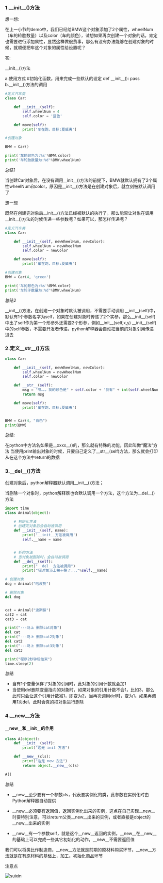 ### 1.\_\_init\_\_()方法

想一想:

在上一小节的demo中，我们已经给BMW这个对象添加了2个属性，wheelNum（车的轮胎数量）以及color（车的颜色），试想如果再次创建一个对象的话，肯定也需要进行添加属性，显然这样做很费事，那么有没有办法能够在创建对象的时候，就顺便把车这个对象的属性给设置呢？

答:

\_\_init\_\_()方法

a.使用方式
    #初始化函数，用来完成一些默认的设定
    def \_\_init\_\_():
        pass
b.\_\_init\_\_()方法的调用

```py
#定义汽车类
class Car:

    def __init__(self):
        self.wheelNum = 4
        self.color = '蓝色'

    def move(self):
        print('车在跑，目标:夏威夷')

#创建对象

BMW = Car()

print('车的颜色为:%s'%BMW.color)
print('车轮胎数量为:%d'%BMW.wheelNum)
```

总结1

当创建Car对象后，在没有调用\_\_init\_\_()方法的前提下，BMW就默认拥有了2个属性wheelNum和color，原因是\_\_init\_\_()方法是在创建对象后，就立刻被默认调用了

想一想

既然在创建完对象后\_\_init\_\_()方法已经被默认的执行了，那么能否让对象在调用\_\_init\_\_()方法的时候传递一些参数呢？如果可以，那怎样传递呢？

```py
#定义汽车类
class Car:

    def __init__(self, newWheelNum, newColor):
        self.wheelNum = newWheelNum
        self.color = newColor

    def move(self):
        print('车在跑，目标:夏威夷')

#创建对象
BMW = Car(4, 'green')

print('车的颜色为:%s'%BMW.color)
print('车轮子数量为:%d'%BMW.wheelNum)
```

总结2

\_\_init\_\_()方法，在创建一个对象时默认被调用，不需要手动调用
\_\_init\_\_(self)中，默认有1个参数名字为self，如果在创建对象时传递了2个实参，那么\_\_init\_\_(self)中出了self作为第一个形参外还需要2个形参，例如\_\_init\_\_(self,x,y)
\_\_init\_\_(self)中的self参数，不需要开发者传递，python解释器会自动把当前的对象引用传递进去

### 2.定义\_\_str\_\_()方法
```py
class Car:

    def __init__(self, newWheelNum, newColor):
        self.wheelNum = newWheelNum
        self.color = newColor

    def __str__(self):
        msg = "嘿。。。我的颜色是" + self.color + "我有" + int(self.wheelNum) + "个轮胎..."
        return msg

    def move(self):
        print('车在跑，目标:夏威夷')


BMW = Car(4, "白色")
print(BMW)
```

总结:

在python中方法名如果是__xxxx__()的，那么就有特殊的功能，因此叫做“魔法”方法
当使用print输出对象的时候，只要自己定义了__str__(self)方法，那么就会打印从在这个方法中return的数据

### 3.\_\_del\_\_()方法

创建对象后，python解释器默认调用\_\_init\_\_()方法；

当删除一个对象时，python解释器也会默认调用一个方法，这个方法为\_\_del\_\_()方法

```py
import time
class Animal(object):

    # 初始化方法
    # 创建完对象后会自动被调用
    def __init__(self, name):
        print('__init__方法被调用')
        self.__name = name


    # 析构方法
    # 当对象被删除时，会自动被调用
    def __del__(self):
        print("__del__方法被调用")
        print("%s对象马上被干掉了..."%self.__name)

# 创建对象
dog = Animal("哈皮狗")

# 删除对象
del dog


cat = Animal("波斯猫")
cat2 = cat
cat3 = cat

print("---马上 删除cat对象")
del cat
print("---马上 删除cat2对象")
del cat2
print("---马上 删除cat3对象")
del cat3

print("程序2秒钟后结束")
time.sleep(2)
```

总结

* 当有1个变量保存了对象的引用时，此对象的引用计数就会加1
* 当使用del删除变量指向的对象时，如果对象的引用计数不会1，比如3，那么此时只会让这个引用计数减1，即变为2，当再次调用del时，变为1，如果再调用1次del，此时会真的把对象进行删除

### 4.\_\_new\_\_方法

#### \_\_new\_\_和\_\_init\_\_的作用
```py
class A(object):
    def __init__(self):
        print("这是 init 方法")

    def __new__(cls):
        print("这是 new 方法")
        return object.__new__(cls)

A()
```
总结

* \_\_new\_\_至少要有一个参数cls，代表要实例化的类，此参数在实例化时由Python解释器自动提供

* \_\_new\_\_必须要有返回值，返回实例化出来的实例，这点在自己实现\_\_new\_\_时要特别注意，可以return父类\_\_new\_\_出来的实例，或者直接是object的\_\_new\_\_出来的实例

* \_\_new\_\_有一个参数self，就是这个\_\_new\_\_返回的实例，\_\_new\_\_在\_\_new\_\_的基础上可以完成一些其它初始化的动作，\_\_new\_\_不需要返回值

我们可以将类比作制造商，\_\_new\_\_方法就是前期的原材料购买环节，\_\_new\_\_方法就是在有原材料的基础上，加工，初始化商品环节

注意点

![suixin](http://ox376n2jk.bkt.clouddn.com/%E5%87%BD%E6%95%B07.jpg  )

